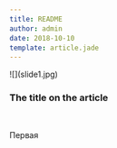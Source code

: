 ```yaml
---
title: README
author: admin
date: 2018-10-10
template: article.jade
---
```


<div class="col-12 article-col">![](slide1.jpg)</div>

<div class="col-12 article-col article-descr">

<div class="entry-content t-center">
<h3 class='article-heading'>
The title on the article  
</h3>
<br>
<p>Первая</p>
<span class="more"></span>
</div>

</div>

